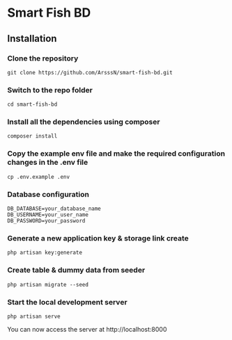 # Smart Fish BD

## Installation

### Clone the repository

    git clone https://github.com/ArsssN/smart-fish-bd.git

### Switch to the repo folder

    cd smart-fish-bd

### Install all the dependencies using composer

    composer install

### Copy the example env file and make the required configuration changes in the .env file

    cp .env.example .env

### Database configuration

    DB_DATABASE=your_database_name
    DB_USERNAME=your_user_name
    DB_PASSWORD=your_password

### Generate a new application key & storage link create

    php artisan key:generate 

### Create table & dummy data from seeder

    php artisan migrate --seed

### Start the local development server

    php artisan serve

You can now access the server at http://localhost:8000

